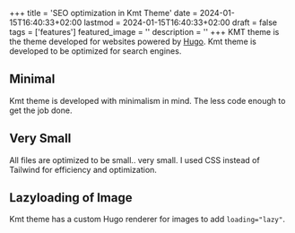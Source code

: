 +++
title = 'SEO optimization in Kmt Theme'
date = 2024-01-15T16:40:33+02:00
lastmod = 2024-01-15T16:40:33+02:00
draft = false
tags = ['features']
featured_image = ''
description = ''
+++
KMT theme is the theme developed for websites powered by [Hugo](https://gohugo.io/). Kmt theme is developed to be optimized for search engines.

## Minimal

Kmt theme is developed with minimalism in mind. The less code enough to get the job done.

## Very Small

All files are optimized to be small.. very small. I used CSS instead of Tailwind for efficiency and optimization.

## Lazyloading of Image

Kmt theme has a custom Hugo renderer for images to add `loading="lazy"`.
